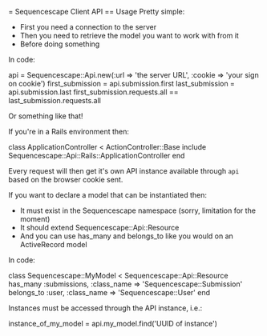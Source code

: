= Sequencescape Client API
== Usage
Pretty simple:

* First you need a connection to the server
* Then you need to retrieve the model you want to work with from it
* Before doing something

In code:

  api = Sequencescape::Api.new(:url => 'the server URL', :cookie => 'your sign on cookie')
  first_submission = api.submission.first
  last_submission  = api.submission.last
  first_submission.requests.all == last_submission.requests.all

Or something like that!

If you're in a Rails environment then:

  class ApplicationController < ActionController::Base
    include Sequencescape::Api::Rails::ApplicationController
  end

Every request will then get it's own API instance available through `api` based on the browser cookie sent.

If you want to declare a model that can be instantiated then:

* It must exist in the Sequencescape namespace (sorry, limitation for the moment)
* It should extend Sequencescape::Api::Resource
* And you can use has_many and belongs_to like you would on an ActiveRecord model

In code:

  class Sequencescape::MyModel < Sequencescape::Api::Resource
    has_many :submissions, :class_name => 'Sequencescape::Submission'
    belongs_to :user, :class_name => 'Sequencescape::User'
  end

Instances must be accessed through the API instance, i.e.:

  instance_of_my_model = api.my_model.find('UUID of instance')

